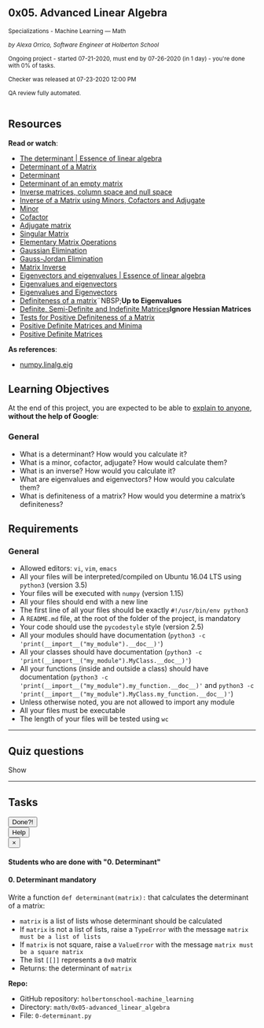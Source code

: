 <article class="pending_logs"><div id="jigsaw-shortcut-lists"></div><h1 class="gap">0x05. Advanced Linear Algebra</h1><div id="project_id" style="display: none" data-project-id="537"></div><p class="sm-gap"><small><i class="fa fa-folder-open"></i> Specializations - Machine Learning ― Math </small></p><p><em><small><i class="fa fa-user"></i> by Alexa Orrico, Software Engineer at Holberton School </small></em></p><p><small><i class="fa fa-calendar"></i> Ongoing project - started 07-21-2020, must end by 07-26-2020 (in 1 day) - you're done with <span id="student_task_done_percentage">0</span>% of tasks. </small></p><p><small><i class="fa fa-check"></i> Checker was released at 07-23-2020 12:00 PM </small></p><p><small><i class="fa fa-check-square"></i> QA review fully automated. </small></p><article id="description" class="gap formatted-content"><p><img src="https://holbertonintranet.s3.amazonaws.com/uploads/medias/2018/9/dfef9b5a1411d49808c1.jpg?X-Amz-Algorithm=AWS4-HMAC-SHA256&amp;X-Amz-Credential=AKIARDDGGGOUWMNL5ANN%2F20200724%2Fus-east-1%2Fs3%2Faws4_request&amp;X-Amz-Date=20200724T123312Z&amp;X-Amz-Expires=86400&amp;X-Amz-SignedHeaders=host&amp;X-Amz-Signature=6adce4f0363c42d0e341bcccff10a43c5c8d2e70659e2863a73d2082465d80a4" alt="" style=""></p><h2>Resources</h2><p><strong>Read or watch</strong>:</p><ul><li><a href="/rltoken/F61LWMDnv216TI4VURIavQ" title="The determinant | Essence of linear algebra" target="_blank">The determinant | Essence of linear algebra</a></li><li><a href="/rltoken/d_uY4uoRqk7EU4Pg9qz7Ig" title="Determinant of a Matrix" target="_blank">Determinant of a Matrix</a></li><li><a href="/rltoken/eLZ_J1BAltkAFuNsOhutKQ" title="Determinant" target="_blank">Determinant</a></li><li><a href="/rltoken/5REQT4orNW4FNpoDdy0RLg" title="Determinant of an empty matrix" target="_blank">Determinant of an empty matrix</a></li><li><a href="/rltoken/5alpJ5Uyeb8QWaWmKeIFcA" title="Inverse matrices, column space and null space" target="_blank">Inverse matrices, column space and null space</a></li><li><a href="/rltoken/nAtBpV2gGB1PhMtfw8JWww" title="Inverse of a Matrix using Minors, Cofactors and Adjugate" target="_blank">Inverse of a Matrix using Minors, Cofactors and Adjugate</a></li><li><a href="/rltoken/IAjFHGF9pgUlajyVY0ytaA" title="Minor" target="_blank">Minor</a></li><li><a href="/rltoken/KykXUKmSVLjYmT7z_Nc07g" title="Cofactor" target="_blank">Cofactor</a></li><li><a href="/rltoken/30NiZqFhPtoe61DUmXkUCA" title="Adjugate matrix" target="_blank">Adjugate matrix</a></li><li><a href="/rltoken/Wdpp4xtLOgxFq5kGyBpZsw" title="Singular Matrix" target="_blank">Singular Matrix</a></li><li><a href="/rltoken/MRQqIv0dCyRivrpld6_5TQ" title="Elementary Matrix Operations" target="_blank">Elementary Matrix Operations</a></li><li><a href="/rltoken/VTo7Q09EqloHCv-q6XGw3g" title="Gaussian Elimination" target="_blank">Gaussian Elimination</a></li><li><a href="/rltoken/CMLsBAfm0W4uqe2r_Oezkw" title="Gauss-Jordan Elimination" target="_blank">Gauss-Jordan Elimination</a></li><li><a href="/rltoken/2Oz0LITPFPX9PTNn9zqrwQ" title="Matrix Inverse" target="_blank">Matrix Inverse</a></li><li><a href="/rltoken/E8_Gy9NO7Gjb4LxN0jUFWQ" title="Eigenvectors and eigenvalues | Essence of linear algebra" target="_blank">Eigenvectors and eigenvalues | Essence of linear algebra</a></li><li><a href="/rltoken/n1w31RZHRl8_tNhUY1-TRA" title="Eigenvalues and eigenvectors" target="_blank">Eigenvalues and eigenvectors</a></li><li><a href="/rltoken/ZSkHYcwTonsySFhCBrM8uA" title="Eigenvalues and Eigenvectors" target="_blank">Eigenvalues and Eigenvectors</a></li><li><a href="/rltoken/qODLYtIIrUMQLsEENialNQ" title="Definiteness of a matrix" target="_blank">Definiteness of a matrix</a>¨NBSP;<strong>Up to Eigenvalues</strong></li><li><a href="/rltoken/cuiQxdTiqu_4T4k2kVVelQ" title="Definite, Semi-Definite and Indefinite Matrices" target="_blank">Definite, Semi-Definite and Indefinite Matrices</a><strong>Ignore Hessian Matrices</strong></li><li><a href="/rltoken/rYtty7OT1dlzKac_-QGPhA" title="Tests for Positive Definiteness of a Matrix" target="_blank">Tests for Positive Definiteness of a Matrix</a></li><li><a href="/rltoken/S-Yndhr3Pr-rTmzGgiIHTQ" title="Positive Definite Matrices and Minima" target="_blank">Positive Definite Matrices and Minima</a></li><li><a href="/rltoken/j-ejEoIpd7Cg6SxMlChpew" title="Positive Definite Matrices" target="_blank">Positive Definite Matrices</a></li></ul><p><strong>As references</strong>:</p><ul><li><a href="/rltoken/AiJWrZH4RCkUydqzEeut-A" title="numpy.linalg.eig" target="_blank">numpy.linalg.eig</a></li></ul><h2>Learning Objectives</h2><p>At the end of this project, you are expected to be able to <a href="/rltoken/O3m0XVEZljm-F7oY7gwkPw" title="explain to anyone" target="_blank">explain to anyone</a>, <strong>without the help of Google</strong>:</p><h3>General</h3><ul><li>What is a determinant? How would you calculate it?</li><li>What is a minor, cofactor, adjugate? How would calculate them?</li><li>What is an inverse? How would you calculate it?</li><li>What are eigenvalues and eigenvectors? How would you calculate them?</li><li>What is definiteness of a matrix? How would you determine a matrix’s definiteness?</li></ul><h2>Requirements</h2><h3>General</h3><ul><li>Allowed editors: <code>vi</code>, <code>vim</code>, <code>emacs</code></li><li>All your files will be interpreted/compiled on Ubuntu 16.04 LTS using <code>python3</code> (version 3.5)</li><li>Your files will be executed with <code>numpy</code> (version 1.15)</li><li>All your files should end with a new line</li><li>The first line of all your files should be exactly <code>#!/usr/bin/env python3</code></li><li>A <code>README.md</code> file, at the root of the folder of the project, is mandatory</li><li>Your code should use the <code>pycodestyle</code> style (version 2.5)</li><li>All your modules should have documentation (<code>python3 -c 'print(__import__("my_module").__doc__)'</code>)</li><li>All your classes should have documentation (<code>python3 -c 'print(__import__("my_module").MyClass.__doc__)'</code>)</li><li>All your functions (inside and outside a class) should have documentation (<code>python3 -c 'print(__import__("my_module").my_function.__doc__)'</code> and <code>python3 -c 'print(__import__("my_module").MyClass.my_function.__doc__)'</code>)</li><li>Unless otherwise noted, you are not allowed to import any module</li><li>All your files must be executable</li><li>The length of your files will be tested using <code>wc</code></li></ul></article><hr class="gap"><h2 class="gap">Quiz questions</h2><p id="quiz_questions_collapse_toggle">Show</p><section class="formatted-content quiz_questions_show_container" style="display: none;"><div class="quiz_question_item_container" data-role="quiz_question874" data-position="1"><div class=" clearfix" id="quiz_question-874"><h4 class="quiz_question">Question #0</h4><!-- Quiz question tags --><!-- Quiz question Body --><p>What is the determinant of the following matrix?</p><p>[[ -7, 0, 6 ]<br> [ 5, -2, -10 ]<br> [ 4, 3, 2 ]]</p><!-- Quiz question Answers --><ul class="quiz_question_answers" data-question-id="874"><li class=""><input type="checkbox" data-quiz-question-id="874" data-quiz-answer-id="1558208375946" disabled="" checked=""><p>-44</p></li><li class=""><input type="checkbox" data-quiz-question-id="874" data-quiz-answer-id="1558208376962" disabled=""><p>44</p></li><li class=""><input type="checkbox" data-quiz-question-id="874" data-quiz-answer-id="1558208378305" disabled=""><p>14</p></li><li class=""><input type="checkbox" data-quiz-question-id="874" data-quiz-answer-id="1558208379666" disabled=""><p>-14</p></li></ul><!-- Quiz question Tips --></div></div><div class="quiz_question_item_container" data-role="quiz_question875" data-position="2"><div class=" clearfix" id="quiz_question-875"><h4 class="quiz_question">Question #1</h4><!-- Quiz question tags --><!-- Quiz question Body --><p>What is the minor of the following matrix?</p><p>[[ -7, 0, 6 ]<br> [ 5, -2, -10 ]<br> [ 4, 3, 2 ]]</p><!-- Quiz question Answers --><ul class="quiz_question_answers" data-question-id="875"><li class=""><input type="checkbox" data-quiz-question-id="875" data-quiz-answer-id="1558208562661" disabled=""><p>[[ 26, 50, 23 ]<br>&nbsp;[ -18, -38, -21 ]<br>&nbsp;[ 12, 40, 15 ]]</p></li><li class=""><input type="checkbox" data-quiz-question-id="875" data-quiz-answer-id="1558208564998" disabled="" checked=""><p>[[ 26, 50, 23 ]<br>&nbsp;[ -18, -38, -21 ]<br>&nbsp;[ 12, 40, 14 ]]</p></li><li class=""><input type="checkbox" data-quiz-question-id="875" data-quiz-answer-id="1558208572309" disabled=""><p>[[ 26, 50, 23 ]<br>&nbsp;[ -18, -39, -21 ]<br>&nbsp;[ 12, 40, 14 ]]</p></li><li class=""><input type="checkbox" data-quiz-question-id="875" data-quiz-answer-id="1558208574376" disabled=""><p>[[ 26, 50, 23 ]<br>&nbsp;[ -18, -39, -21 ]<br>&nbsp;[ 12, 40, 15 ]]</p></li></ul><!-- Quiz question Tips --></div></div><div class="quiz_question_item_container" data-role="quiz_question876" data-position="3"><div class=" clearfix" id="quiz_question-876"><h4 class="quiz_question">Question #2</h4><!-- Quiz question tags --><!-- Quiz question Body --><p>What is the cofactor of the following matrix?</p><p>[[ 6, -9, 9 ],<br> [ 7, 5, 0 ],<br> [ 4, 3, -8 ]]</p><!-- Quiz question Answers --><ul class="quiz_question_answers" data-question-id="876"><li class=""><input type="checkbox" data-quiz-question-id="876" data-quiz-answer-id="1558209266753" disabled=""><p>[[ -40, 56, 1 ],<br>&nbsp;[ -45, -84, -54 ],<br>&nbsp;[ -45, 64, 93 ]]</p></li><li class=""><input type="checkbox" data-quiz-question-id="876" data-quiz-answer-id="1558209268371" disabled=""><p>[[ -40, 56, 1 ],<br> [ -44, -84, -54 ],<br> [ -45, 64, 93 ]]</p></li><li class=""><input type="checkbox" data-quiz-question-id="876" data-quiz-answer-id="1558209269413" disabled=""><p>[[ -40, 56, 1 ],<br> [ -44, -84, -54 ],<br> [ -45, 63, 93 ]]</p></li><li class=""><input type="checkbox" data-quiz-question-id="876" data-quiz-answer-id="1558209270882" disabled="" checked=""><p>[[ -40, 56, 1 ],<br> [ -45, -84, -54 ],<br> [ -45, 63, 93 ]]</p></li></ul><!-- Quiz question Tips --></div></div><div class="quiz_question_item_container" data-role="quiz_question877" data-position="4"><div class=" clearfix" id="quiz_question-877"><h4 class="quiz_question">Question #3</h4><!-- Quiz question tags --><!-- Quiz question Body --><p>What is the adjugate of the following matrix?</p><p>[[ -4, 1, 9 ],<br> [ -9, -8, -5 ],<br> [ -3, 8, 10 ]]</p><!-- Quiz question Answers --><ul class="quiz_question_answers" data-question-id="877"><li class=""><input type="checkbox" data-quiz-question-id="877" data-quiz-answer-id="1558209156651" disabled=""><p>[[ -40, 62, 67 ],<br> [ 105, -13, -101 ],<br> [ -97, 29, 41 ]]</p></li><li class=""><input type="checkbox" data-quiz-question-id="877" data-quiz-answer-id="1558209157758" disabled=""><p>[[ -40, 62, 67 ],<br> [ 105, -14, -101 ],<br> [ -97, 29, 41 ]]</p></li><li class=""><input type="checkbox" data-quiz-question-id="877" data-quiz-answer-id="1558209158930" disabled="" checked=""><p>[[ -40, 62, 67 ],<br>&nbsp;[ 105, -13, -101 ],<br>&nbsp;[ -96, 29, 41 ]]</p></li><li class=""><input type="checkbox" data-quiz-question-id="877" data-quiz-answer-id="1558209160591" disabled=""><p>[[ -40, 62, 67 ],<br> [ 105, -14, -101 ],<br> [ -96, 29, 41 ]]</p></li></ul><!-- Quiz question Tips --></div></div><div class="quiz_question_item_container" data-role="quiz_question878" data-position="5"><div class=" clearfix" id="quiz_question-878"><h4 class="quiz_question">Question #4</h4><!-- Quiz question tags --><!-- Quiz question Body --><p>Is the following matrix invertible? If so, what is its inverse?</p><p>[[ 1, 0, 1 ]<br> [ 2, 1, 2 ]<br> [ 1, 0, -1 ]]</p><!-- Quiz question Answers --><ul class="quiz_question_answers" data-question-id="878"><li class=""><input type="checkbox" data-quiz-question-id="878" data-quiz-answer-id="1558207136757" disabled=""><p>[[ 0.5, 0, 0.5 ]<br>&nbsp;[ 0, 1, 2 ]<br>&nbsp;[ 0.5, 0, 0.5 ]]</p></li><li class=""><input type="checkbox" data-quiz-question-id="878" data-quiz-answer-id="1558207138051" disabled="" checked=""><p>[[ 0.5, 0, 0.5 ]<br>&nbsp;[ -2, 1, 0 ]<br>&nbsp;[ 0.5, 0, -0.5 ]]</p></li><li class=""><input type="checkbox" data-quiz-question-id="878" data-quiz-answer-id="1558207139287" disabled=""><p>[[ 0.5, 0, 0.5 ]<br>&nbsp;[ 2, 1, 0 ]<br>&nbsp;[ 0.5, 0, 0.5 ]]</p></li><li class=""><input type="checkbox" data-quiz-question-id="878" data-quiz-answer-id="1558207140581" disabled=""><p>It is singular</p></li></ul><!-- Quiz question Tips --></div></div><div class="quiz_question_item_container" data-role="quiz_question879" data-position="6"><div class=" clearfix" id="quiz_question-879"><h4 class="quiz_question">Question #5</h4><!-- Quiz question tags --><!-- Quiz question Body --><p>Is the following matrix invertible? If so, what is its inverse?</p><p>[[ 2, 1, 2 ]<br> [ 1, 0, 1 ]<br> [ 4, 1, 4 ]]</p><!-- Quiz question Answers --><ul class="quiz_question_answers" data-question-id="879"><li class=""><input type="checkbox" data-quiz-question-id="879" data-quiz-answer-id="1558207761715" disabled=""><p>[[ 4, 1, 2 ]<br>&nbsp;[ 1, 0, 1 ]<br>&nbsp;[ 4, 1, 2 ]]</p></li><li class=""><input type="checkbox" data-quiz-question-id="879" data-quiz-answer-id="1558207763521" disabled=""><p>[[ 2, 1, 4 ]<br>&nbsp;[ 1, 0, 1 ]<br>&nbsp;[ 2, 1, 4 ]]</p></li><li class=""><input type="checkbox" data-quiz-question-id="879" data-quiz-answer-id="1558207764816" disabled=""><p>[[ 4, 1, 4 ]<br>&nbsp;[ 1, 0, 1 ]<br> [ 2, 1, 2 ]]</p></li><li class=""><input type="checkbox" data-quiz-question-id="879" data-quiz-answer-id="1558207766191" disabled="" checked=""><p>It is singular</p></li></ul><!-- Quiz question Tips --></div></div><div class="quiz_question_item_container" data-role="quiz_question880" data-position="7"><div class=" clearfix" id="quiz_question-880"><h4 class="quiz_question">Question #6</h4><!-- Quiz question tags --><!-- Quiz question Body --><p>Given<br><code>A</code> = [[-2, -4, 2],<br> [-2, 1, 2],<br> [4, 2, 5]]<br><code>v</code> = [[2], [-3], [-1]]<br> Where <code>v</code> is an eigenvector of <code>A</code>, calculate <code>A</code><sup>10</sup><code>v</code></p><!-- Quiz question Answers --><ul class="quiz_question_answers" data-question-id="880"><li class=""><input type="checkbox" data-quiz-question-id="880" data-quiz-answer-id="1558382082674" disabled="" checked=""><p>[[118098], [-177147], [-59049]]</p></li><li class=""><input type="checkbox" data-quiz-question-id="880" data-quiz-answer-id="1558382083761" disabled=""><p>[[2097152], [-3145728], [-1048576]]</p></li><li class=""><input type="checkbox" data-quiz-question-id="880" data-quiz-answer-id="1558382085222" disabled=""><p>[[2048], [-3072], [-1024]]</p></li><li class=""><input type="checkbox" data-quiz-question-id="880" data-quiz-answer-id="1558382086565" disabled=""><p>None of the above</p></li></ul><!-- Quiz question Tips --></div></div><div class="quiz_question_item_container" data-role="quiz_question881" data-position="8"><div class=" clearfix" id="quiz_question-881"><h4 class="quiz_question">Question #7</h4><!-- Quiz question tags --><!-- Quiz question Body --><p>Which of the following are also eigenvalues (<code>λ</code>) and eigenvectors (<code>v</code>) of <code>A</code> where<br><code>A</code> = [[-2, -4, 2],<br> [-2, 1, 2],<br> [4, 2, 5]]<br></p><!-- Quiz question Answers --><ul class="quiz_question_answers" data-question-id="881"><li class=""><input type="checkbox" data-quiz-question-id="881" data-quiz-answer-id="1558383730126" disabled=""><p><code>λ</code> = 5; <code>v</code> = [[2], [1], [1]] </p></li><li class=""><input type="checkbox" data-quiz-question-id="881" data-quiz-answer-id="1558383731627" disabled="" checked=""><p><code>λ</code> = -5; <code>v</code> = [[-2], [-1], [1]] </p></li><li class=""><input type="checkbox" data-quiz-question-id="881" data-quiz-answer-id="1558383733519" disabled=""><p><code>λ</code> = -3; <code>v</code> = [[4], [-2], [3]] </p></li><li class=""><input type="checkbox" data-quiz-question-id="881" data-quiz-answer-id="1558383735217" disabled="" checked=""><p><code>λ</code> = 6; <code>v</code> = [[1], [6], [16]] </p></li></ul><!-- Quiz question Tips --></div></div><div class="quiz_question_item_container" data-role="quiz_question882" data-position="9"><div class=" clearfix" id="quiz_question-882"><h4 class="quiz_question">Question #8</h4><!-- Quiz question tags --><!-- Quiz question Body --><p>What is the definiteness of the following matrix:</p><p>[[ -1, 2, 0 ]<br> [ 2, -5, 2 ]<br> [ 0, 2, -6 ]]</p><!-- Quiz question Answers --><ul class="quiz_question_answers" data-question-id="882"><li class=""><input type="checkbox" data-quiz-question-id="882" data-quiz-answer-id="1558384251040" disabled=""><p>Positive definite</p></li><li class=""><input type="checkbox" data-quiz-question-id="882" data-quiz-answer-id="1558384252318" disabled=""><p>Positive semi-definite</p></li><li class=""><input type="checkbox" data-quiz-question-id="882" data-quiz-answer-id="1558384253882" disabled=""><p>Negative semi-definite</p></li><li class=""><input type="checkbox" data-quiz-question-id="882" data-quiz-answer-id="1558384255251" disabled="" checked=""><p>Negative definite</p></li><li class=""><input type="checkbox" data-quiz-question-id="882" data-quiz-answer-id="1558384256457" disabled=""><p>Indefinite</p></li></ul><!-- Quiz question Tips --></div></div><div class="quiz_question_item_container" data-role="quiz_question883" data-position="10"><div class=" clearfix" id="quiz_question-883"><h4 class="quiz_question">Question #9</h4><!-- Quiz question tags --><!-- Quiz question Body --><p>What is the definiteness of the following matrix:</p><p>[[ 2, 2, 1 ]<br> [ 2, 1, 3 ]<br> [ 1, 3, 8 ]]</p><!-- Quiz question Answers --><ul class="quiz_question_answers" data-question-id="883"><li class=""><input type="checkbox" data-quiz-question-id="883" data-quiz-answer-id="1558384292019" disabled=""><p>Positive definite</p></li><li class=""><input type="checkbox" data-quiz-question-id="883" data-quiz-answer-id="1558384293727" disabled=""><p>Positive semi-definite</p></li><li class=""><input type="checkbox" data-quiz-question-id="883" data-quiz-answer-id="1558384303928" disabled=""><p>Negative semi-definite</p></li><li class=""><input type="checkbox" data-quiz-question-id="883" data-quiz-answer-id="1558384311647" disabled=""><p>Negative definite</p></li><li class=""><input type="checkbox" data-quiz-question-id="883" data-quiz-answer-id="1558384318860" disabled="" checked=""><p>Indefinite</p></li></ul><!-- Quiz question Tips --></div></div><div class="quiz_question_item_container" data-role="quiz_question884" data-position="11"><div class=" clearfix" id="quiz_question-884"><h4 class="quiz_question">Question #10</h4><!-- Quiz question tags --><!-- Quiz question Body --><p>What is the definiteness of the following matrix:</p><p>[[ 2, 1, 1 ]<br> [ 1, 2, -1 ]<br> [ 1, -1, 2 ]]</p><!-- Quiz question Answers --><ul class="quiz_question_answers" data-question-id="884"><li class=""><input type="checkbox" data-quiz-question-id="884" data-quiz-answer-id="1558384325145" disabled=""><p>Positive definite</p></li><li class=""><input type="checkbox" data-quiz-question-id="884" data-quiz-answer-id="1558384330459" disabled="" checked=""><p>Positive semi-definite</p></li><li class=""><input type="checkbox" data-quiz-question-id="884" data-quiz-answer-id="1558384336616" disabled=""><p>Negative semi-definite</p></li><li class=""><input type="checkbox" data-quiz-question-id="884" data-quiz-answer-id="1558384352805" disabled=""><p>Negative definite</p></li><li class=""><input type="checkbox" data-quiz-question-id="884" data-quiz-answer-id="1558384369570" disabled=""><p>Indefinite</p></li></ul><!-- Quiz question Tips --></div></div></section><!-- Servers --><!-- Tasks --><hr class="gap"><h2 class="gap">Tasks</h2><section class="formatted-content"><div data-role="task3908" data-position="1"><div class=" clearfix gap" id="task-3908"><span id="user_id" data-id="870"></span><div class="student_task_controls"><!-- button Done --><button class="student_task_done btn btn-default no" data-task-id="3908"><span class="no"><i class="fa fa-square-o"></i></span><span class="yes"><i class="fa fa-check-square-o"></i></span><span class="pending"><i class="fa fa-spinner fa-pulse"></i></span> Done<span class="no pending">?</span><span class="yes">!</span></button><br><!-- button Help! --><button class="users_done_for_task btn btn-default btn-default" data-task-id="3908" data-project-id="537" data-toggle="modal" data-target="#task-3908-users-done-modal"> Help </button><div class="modal fade users-done-modal" id="task-3908-users-done-modal" data-task-id="3908" data-project-id="537"><div class="modal-dialog"><div class="modal-content"><div class="modal-header"><button type="button" class="close" data-dismiss="modal" aria-label="Close"><span aria-hidden="true">×</span></button><h4 class="modal-title">Students who are done with "0. Determinant"</h4></div><div class="modal-body"><div class="list-group"></div><div class="spinner"><div class="bounce1"></div><div class="bounce2"></div><div class="bounce3"></div></div><div class="error"></div></div></div></div></div></div><h4 class="task"> 0. Determinant <span class="alert alert-warning mandatory-optional"> mandatory </span></h4><!-- Progress vs Score --><!-- Task Body --><p>Write a function <code>def determinant(matrix):</code> that calculates the determinant of a matrix:</p><ul><li><code>matrix</code> is a list of lists whose determinant should be calculated</li><li>If <code>matrix</code> is not a list of lists, raise a <code>TypeError</code> with the message <code>matrix must be a list of lists</code></li><li>If <code>matrix</code> is not square, raise a <code>ValueError</code> with the message <code>matrix must be a square matrix</code></li><li>The list <code>[[]]</code> represents a <code>0x0</code> matrix</li><li>Returns: the determinant of <code>matrix</code></li></ul><precode language="" precodenum="0"></precode><!-- Task URLs --><!-- Github information --><p class="sm-gap"><strong>Repo:</strong></p><ul><li>GitHub repository: <code>holbertonschool-machine_learning</code></li><li>Directory: <code>math/0x05-advanced_linear_algebra</code></li><li>File: <code>0-determinant.py</code></li></ul><div class="student_correction_requests"><!-- DISABLE UNTIL MIGRATION
        <button class="task_whiteboard_modal btn btn-default " data-task-id="3908" data-toggle="modal" data-target="#task-3908-whiteboard-modal">
          Whiteboard
        </button>
        <div class="modal fade task_whiteboard_modal" id="task-3908-whiteboard-modal" data-task-id="3908">
    <div class="modal-dialog modal-lg">
        <div class="modal-content">
            <div class="modal-header">
                <button type="button" class="close" data-dismiss="modal" aria-label="Close"><span aria-hidden="true">&times;</span></button>
                <h4 class="modal-title">Your Notes on "0. Determinant"</h4>
            </div>
            <div class="modal-body">
                <div class="spinner gap">
                    <div class="bounce1"></div>
                    <div class="bounce2"></div>
                    <div class="bounce3"></div>
                </div>
                <div class="task-note-prompts-and-placeholders-container">
                    <button type="button" class="whiteboard-submit-button btn btn-primary">Submit</button>
                </div>
            </div>
        </div>
    </div>
</div>

      --><!-- Button test code --><button class="task_correction_modal btn btn-default " data-task-id="3908" data-toggle="modal" data-target="#task-test-correction-3908-correction-modal"> Check your code? </button><div class="modal fade task_correction_modal student_modal" id="task-test-correction-3908-correction-modal"><div class="modal-dialog"><div class="modal-content"><div class="modal-header"><button type="button" class="close" data-dismiss="modal" aria-label="Close"><span aria-hidden="true">×</span></button><h4 class="modal-title">Correction of "0. Determinant"</h4></div><div class="modal-body"><div class="actions"><center><input type="submit" name="commit" value="Start a new test" class="btn btn-primary correction_request_test_send" data-task-id="3908" data-type=""><div class="spinner" style="display: none;"><div class="bounce1"></div><div class="bounce2"></div><div class="bounce3"></div></div><div class="error"></div><div class="info"></div></center></div><div class="result"></div><div class="help"><button data-task-id="3908"><i class="fa fa-info-circle" aria-hidden="true"></i></button><div class="help-container" data-task-id="3908"><div class="check-line"><div class="check-inline requirement success"><i class="fa fa-check" aria-hidden="true"></i> Requirement success </div><div class="check-inline requirement fail"><i class="fa fa-exclamation-triangle" aria-hidden="true"></i> Requirement fail </div></div><div class="check-line"><div class="check-inline code success"><i class="fa fa-check" aria-hidden="true"></i> Code success </div><div class="check-inline code fail"><i class="fa fa-exclamation-triangle" aria-hidden="true"></i> Code fail </div></div><div class="check-line"><div class="check-inline efficiency success"><i class="fa fa-check" aria-hidden="true"></i> Efficiency success </div><div class="check-inline efficiency fail"><i class="fa fa-exclamation-triangle" aria-hidden="true"></i> Efficiency fail </div></div><div class="check-line"><div class="check-inline answer success"><i class="fa fa-check" aria-hidden="true"></i> Text answer success </div><div class="check-inline answer fail"><i class="fa fa-exclamation-triangle" aria-hidden="true"></i> Text answer fail </div></div></div></div></div></div><!-- /.modal-content --></div><!-- /.modal-dialog --></div><!-- Button containers --><!-- Button for QA Review --></div></div></div><div data-role="task3909" data-position="2"><div class=" clearfix gap" id="task-3909"><span id="user_id" data-id="870"></span><div class="student_task_controls"><!-- button Done --><button class="student_task_done btn btn-default no" data-task-id="3909"><span class="no"><i class="fa fa-square-o"></i></span><span class="yes"><i class="fa fa-check-square-o"></i></span><span class="pending"><i class="fa fa-spinner fa-pulse"></i></span> Done<span class="no pending">?</span><span class="yes">!</span></button><br><!-- button Help! --><button class="users_done_for_task btn btn-default btn-default" data-task-id="3909" data-project-id="537" data-toggle="modal" data-target="#task-3909-users-done-modal"> Help </button><div class="modal fade users-done-modal" id="task-3909-users-done-modal" data-task-id="3909" data-project-id="537"><div class="modal-dialog"><div class="modal-content"><div class="modal-header"><button type="button" class="close" data-dismiss="modal" aria-label="Close"><span aria-hidden="true">×</span></button><h4 class="modal-title">Students who are done with "1. Minor"</h4></div><div class="modal-body"><div class="list-group"></div><div class="spinner"><div class="bounce1"></div><div class="bounce2"></div><div class="bounce3"></div></div><div class="error"></div></div></div></div></div></div><h4 class="task"> 1. Minor <span class="alert alert-warning mandatory-optional"> mandatory </span></h4><!-- Progress vs Score --><!-- Task Body --><p>Write a function <code>def minor(matrix):</code> that calculates the minor matrix of a matrix:</p><ul><li><code>matrix</code> is a list of lists whose minor matrix should be calculated</li><li>If <code>matrix</code> is not a list of lists, raise a <code>TypeError</code> with the message <code>matrix must be a list of lists</code></li><li>If <code>matrix</code> is not square or is empty, raise a <code>ValueError</code> with the message <code>matrix must be a non-empty square matrix</code></li><li>Returns: the minor matrix of <code>matrix</code></li></ul><precode language="" precodenum="1"></precode><!-- Task URLs --><!-- Github information --><p class="sm-gap"><strong>Repo:</strong></p><ul><li>GitHub repository: <code>holbertonschool-machine_learning</code></li><li>Directory: <code>math/0x05-advanced_linear_algebra</code></li><li>File: <code>1-minor.py</code></li></ul><div class="student_correction_requests"><!-- DISABLE UNTIL MIGRATION
        <button class="task_whiteboard_modal btn btn-default " data-task-id="3909" data-toggle="modal" data-target="#task-3909-whiteboard-modal">
          Whiteboard
        </button>
        <div class="modal fade task_whiteboard_modal" id="task-3909-whiteboard-modal" data-task-id="3909">
    <div class="modal-dialog modal-lg">
        <div class="modal-content">
            <div class="modal-header">
                <button type="button" class="close" data-dismiss="modal" aria-label="Close"><span aria-hidden="true">&times;</span></button>
                <h4 class="modal-title">Your Notes on "1. Minor"</h4>
            </div>
            <div class="modal-body">
                <div class="spinner gap">
                    <div class="bounce1"></div>
                    <div class="bounce2"></div>
                    <div class="bounce3"></div>
                </div>
                <div class="task-note-prompts-and-placeholders-container">
                    <button type="button" class="whiteboard-submit-button btn btn-primary">Submit</button>
                </div>
            </div>
        </div>
    </div>
</div>

      --><!-- Button test code --><button class="task_correction_modal btn btn-default " data-task-id="3909" data-toggle="modal" data-target="#task-test-correction-3909-correction-modal"> Check your code? </button><div class="modal fade task_correction_modal student_modal" id="task-test-correction-3909-correction-modal"><div class="modal-dialog"><div class="modal-content"><div class="modal-header"><button type="button" class="close" data-dismiss="modal" aria-label="Close"><span aria-hidden="true">×</span></button><h4 class="modal-title">Correction of "1. Minor"</h4></div><div class="modal-body"><div class="actions"><center><input type="submit" name="commit" value="Start a new test" class="btn btn-primary correction_request_test_send" data-task-id="3909" data-type=""><div class="spinner" style="display: none;"><div class="bounce1"></div><div class="bounce2"></div><div class="bounce3"></div></div><div class="error"></div><div class="info"></div></center></div><div class="result"></div><div class="help"><button data-task-id="3909"><i class="fa fa-info-circle" aria-hidden="true"></i></button><div class="help-container" data-task-id="3909"><div class="check-line"><div class="check-inline requirement success"><i class="fa fa-check" aria-hidden="true"></i> Requirement success </div><div class="check-inline requirement fail"><i class="fa fa-exclamation-triangle" aria-hidden="true"></i> Requirement fail </div></div><div class="check-line"><div class="check-inline code success"><i class="fa fa-check" aria-hidden="true"></i> Code success </div><div class="check-inline code fail"><i class="fa fa-exclamation-triangle" aria-hidden="true"></i> Code fail </div></div><div class="check-line"><div class="check-inline efficiency success"><i class="fa fa-check" aria-hidden="true"></i> Efficiency success </div><div class="check-inline efficiency fail"><i class="fa fa-exclamation-triangle" aria-hidden="true"></i> Efficiency fail </div></div><div class="check-line"><div class="check-inline answer success"><i class="fa fa-check" aria-hidden="true"></i> Text answer success </div><div class="check-inline answer fail"><i class="fa fa-exclamation-triangle" aria-hidden="true"></i> Text answer fail </div></div></div></div></div></div><!-- /.modal-content --></div><!-- /.modal-dialog --></div><!-- Button containers --><!-- Button for QA Review --></div></div></div><div data-role="task3910" data-position="3"><div class=" clearfix gap" id="task-3910"><span id="user_id" data-id="870"></span><div class="student_task_controls"><!-- button Done --><button class="student_task_done btn btn-default no" data-task-id="3910"><span class="no"><i class="fa fa-square-o"></i></span><span class="yes"><i class="fa fa-check-square-o"></i></span><span class="pending"><i class="fa fa-spinner fa-pulse"></i></span> Done<span class="no pending">?</span><span class="yes">!</span></button><br><!-- button Help! --><button class="users_done_for_task btn btn-default btn-default" data-task-id="3910" data-project-id="537" data-toggle="modal" data-target="#task-3910-users-done-modal"> Help </button><div class="modal fade users-done-modal" id="task-3910-users-done-modal" data-task-id="3910" data-project-id="537"><div class="modal-dialog"><div class="modal-content"><div class="modal-header"><button type="button" class="close" data-dismiss="modal" aria-label="Close"><span aria-hidden="true">×</span></button><h4 class="modal-title">Students who are done with "2. Cofactor"</h4></div><div class="modal-body"><div class="list-group"></div><div class="spinner"><div class="bounce1"></div><div class="bounce2"></div><div class="bounce3"></div></div><div class="error"></div></div></div></div></div></div><h4 class="task"> 2. Cofactor <span class="alert alert-warning mandatory-optional"> mandatory </span></h4><!-- Progress vs Score --><!-- Task Body --><p>Write a function <code>def cofactor(matrix):</code> that calculates the cofactor matrix of a matrix:</p><ul><li><code>matrix</code> is a list of lists whose cofactor matrix should be calculated</li><li>If <code>matrix</code> is not a list of lists, raise a <code>TypeError</code> with the message <code>matrix must be a list of lists</code></li><li>If <code>matrix</code> is not square or is empty, raise a <code>ValueError</code> with the message <code>matrix must be a non-empty square matrix</code></li><li>Returns: the cofactor matrix of <code>matrix</code></li></ul><precode language="" precodenum="2"></precode><!-- Task URLs --><!-- Github information --><p class="sm-gap"><strong>Repo:</strong></p><ul><li>GitHub repository: <code>holbertonschool-machine_learning</code></li><li>Directory: <code>math/0x05-advanced_linear_algebra</code></li><li>File: <code>2-cofactor.py</code></li></ul><div class="student_correction_requests"><!-- DISABLE UNTIL MIGRATION
        <button class="task_whiteboard_modal btn btn-default " data-task-id="3910" data-toggle="modal" data-target="#task-3910-whiteboard-modal">
          Whiteboard
        </button>
        <div class="modal fade task_whiteboard_modal" id="task-3910-whiteboard-modal" data-task-id="3910">
    <div class="modal-dialog modal-lg">
        <div class="modal-content">
            <div class="modal-header">
                <button type="button" class="close" data-dismiss="modal" aria-label="Close"><span aria-hidden="true">&times;</span></button>
                <h4 class="modal-title">Your Notes on "2. Cofactor"</h4>
            </div>
            <div class="modal-body">
                <div class="spinner gap">
                    <div class="bounce1"></div>
                    <div class="bounce2"></div>
                    <div class="bounce3"></div>
                </div>
                <div class="task-note-prompts-and-placeholders-container">
                    <button type="button" class="whiteboard-submit-button btn btn-primary">Submit</button>
                </div>
            </div>
        </div>
    </div>
</div>

      --><!-- Button test code --><button class="task_correction_modal btn btn-default " data-task-id="3910" data-toggle="modal" data-target="#task-test-correction-3910-correction-modal"> Check your code? </button><div class="modal fade task_correction_modal student_modal" id="task-test-correction-3910-correction-modal"><div class="modal-dialog"><div class="modal-content"><div class="modal-header"><button type="button" class="close" data-dismiss="modal" aria-label="Close"><span aria-hidden="true">×</span></button><h4 class="modal-title">Correction of "2. Cofactor"</h4></div><div class="modal-body"><div class="actions"><center><input type="submit" name="commit" value="Start a new test" class="btn btn-primary correction_request_test_send" data-task-id="3910" data-type=""><div class="spinner" style="display: none;"><div class="bounce1"></div><div class="bounce2"></div><div class="bounce3"></div></div><div class="error"></div><div class="info"></div></center></div><div class="result"></div><div class="help"><button data-task-id="3910"><i class="fa fa-info-circle" aria-hidden="true"></i></button><div class="help-container" data-task-id="3910"><div class="check-line"><div class="check-inline requirement success"><i class="fa fa-check" aria-hidden="true"></i> Requirement success </div><div class="check-inline requirement fail"><i class="fa fa-exclamation-triangle" aria-hidden="true"></i> Requirement fail </div></div><div class="check-line"><div class="check-inline code success"><i class="fa fa-check" aria-hidden="true"></i> Code success </div><div class="check-inline code fail"><i class="fa fa-exclamation-triangle" aria-hidden="true"></i> Code fail </div></div><div class="check-line"><div class="check-inline efficiency success"><i class="fa fa-check" aria-hidden="true"></i> Efficiency success </div><div class="check-inline efficiency fail"><i class="fa fa-exclamation-triangle" aria-hidden="true"></i> Efficiency fail </div></div><div class="check-line"><div class="check-inline answer success"><i class="fa fa-check" aria-hidden="true"></i> Text answer success </div><div class="check-inline answer fail"><i class="fa fa-exclamation-triangle" aria-hidden="true"></i> Text answer fail </div></div></div></div></div></div><!-- /.modal-content --></div><!-- /.modal-dialog --></div><!-- Button containers --><!-- Button for QA Review --></div></div></div><div data-role="task3911" data-position="4"><div class=" clearfix gap" id="task-3911"><span id="user_id" data-id="870"></span><div class="student_task_controls"><!-- button Done --><button class="student_task_done btn btn-default no" data-task-id="3911"><span class="no"><i class="fa fa-square-o"></i></span><span class="yes"><i class="fa fa-check-square-o"></i></span><span class="pending"><i class="fa fa-spinner fa-pulse"></i></span> Done<span class="no pending">?</span><span class="yes">!</span></button><br><!-- button Help! --><button class="users_done_for_task btn btn-default btn-default" data-task-id="3911" data-project-id="537" data-toggle="modal" data-target="#task-3911-users-done-modal"> Help </button><div class="modal fade users-done-modal" id="task-3911-users-done-modal" data-task-id="3911" data-project-id="537"><div class="modal-dialog"><div class="modal-content"><div class="modal-header"><button type="button" class="close" data-dismiss="modal" aria-label="Close"><span aria-hidden="true">×</span></button><h4 class="modal-title">Students who are done with "3. Adjugate"</h4></div><div class="modal-body"><div class="list-group"></div><div class="spinner"><div class="bounce1"></div><div class="bounce2"></div><div class="bounce3"></div></div><div class="error"></div></div></div></div></div></div><h4 class="task"> 3. Adjugate <span class="alert alert-warning mandatory-optional"> mandatory </span></h4><!-- Progress vs Score --><!-- Task Body --><p>Write a function <code>def adjugate(matrix):</code> that calculates the adjugate matrix of a matrix:</p><ul><li><code>matrix</code> is a list of lists whose adjugate matrix should be calculated</li><li>If <code>matrix</code> is not a list of lists, raise a <code>TypeError</code> with the message <code>matrix must be a list of lists</code></li><li>If <code>matrix</code> is not square or is empty, raise a <code>ValueError</code> with the message <code>matrix must be a non-empty square matrix</code></li><li>Returns: the adjugate matrix of <code>matrix</code></li></ul><precode language="" precodenum="3"></precode><!-- Task URLs --><!-- Github information --><p class="sm-gap"><strong>Repo:</strong></p><ul><li>GitHub repository: <code>holbertonschool-machine_learning</code></li><li>Directory: <code>math/0x05-advanced_linear_algebra</code></li><li>File: <code>3-adjugate.py</code></li></ul><div class="student_correction_requests"><!-- DISABLE UNTIL MIGRATION
        <button class="task_whiteboard_modal btn btn-default " data-task-id="3911" data-toggle="modal" data-target="#task-3911-whiteboard-modal">
          Whiteboard
        </button>
        <div class="modal fade task_whiteboard_modal" id="task-3911-whiteboard-modal" data-task-id="3911">
    <div class="modal-dialog modal-lg">
        <div class="modal-content">
            <div class="modal-header">
                <button type="button" class="close" data-dismiss="modal" aria-label="Close"><span aria-hidden="true">&times;</span></button>
                <h4 class="modal-title">Your Notes on "3. Adjugate"</h4>
            </div>
            <div class="modal-body">
                <div class="spinner gap">
                    <div class="bounce1"></div>
                    <div class="bounce2"></div>
                    <div class="bounce3"></div>
                </div>
                <div class="task-note-prompts-and-placeholders-container">
                    <button type="button" class="whiteboard-submit-button btn btn-primary">Submit</button>
                </div>
            </div>
        </div>
    </div>
</div>

      --><!-- Button test code --><button class="task_correction_modal btn btn-default " data-task-id="3911" data-toggle="modal" data-target="#task-test-correction-3911-correction-modal"> Check your code? </button><div class="modal fade task_correction_modal student_modal" id="task-test-correction-3911-correction-modal"><div class="modal-dialog"><div class="modal-content"><div class="modal-header"><button type="button" class="close" data-dismiss="modal" aria-label="Close"><span aria-hidden="true">×</span></button><h4 class="modal-title">Correction of "3. Adjugate"</h4></div><div class="modal-body"><div class="actions"><center><input type="submit" name="commit" value="Start a new test" class="btn btn-primary correction_request_test_send" data-task-id="3911" data-type=""><div class="spinner" style="display: none;"><div class="bounce1"></div><div class="bounce2"></div><div class="bounce3"></div></div><div class="error"></div><div class="info"></div></center></div><div class="result"></div><div class="help"><button data-task-id="3911"><i class="fa fa-info-circle" aria-hidden="true"></i></button><div class="help-container" data-task-id="3911"><div class="check-line"><div class="check-inline requirement success"><i class="fa fa-check" aria-hidden="true"></i> Requirement success </div><div class="check-inline requirement fail"><i class="fa fa-exclamation-triangle" aria-hidden="true"></i> Requirement fail </div></div><div class="check-line"><div class="check-inline code success"><i class="fa fa-check" aria-hidden="true"></i> Code success </div><div class="check-inline code fail"><i class="fa fa-exclamation-triangle" aria-hidden="true"></i> Code fail </div></div><div class="check-line"><div class="check-inline efficiency success"><i class="fa fa-check" aria-hidden="true"></i> Efficiency success </div><div class="check-inline efficiency fail"><i class="fa fa-exclamation-triangle" aria-hidden="true"></i> Efficiency fail </div></div><div class="check-line"><div class="check-inline answer success"><i class="fa fa-check" aria-hidden="true"></i> Text answer success </div><div class="check-inline answer fail"><i class="fa fa-exclamation-triangle" aria-hidden="true"></i> Text answer fail </div></div></div></div></div></div><!-- /.modal-content --></div><!-- /.modal-dialog --></div><!-- Button containers --><!-- Button for QA Review --></div></div></div><div data-role="task3912" data-position="5"><div class=" clearfix gap" id="task-3912"><span id="user_id" data-id="870"></span><div class="student_task_controls"><!-- button Done --><button class="student_task_done btn btn-default no" data-task-id="3912"><span class="no"><i class="fa fa-square-o"></i></span><span class="yes"><i class="fa fa-check-square-o"></i></span><span class="pending"><i class="fa fa-spinner fa-pulse"></i></span> Done<span class="no pending">?</span><span class="yes">!</span></button><br><!-- button Help! --><button class="users_done_for_task btn btn-default btn-default" data-task-id="3912" data-project-id="537" data-toggle="modal" data-target="#task-3912-users-done-modal"> Help </button><div class="modal fade users-done-modal" id="task-3912-users-done-modal" data-task-id="3912" data-project-id="537"><div class="modal-dialog"><div class="modal-content"><div class="modal-header"><button type="button" class="close" data-dismiss="modal" aria-label="Close"><span aria-hidden="true">×</span></button><h4 class="modal-title">Students who are done with "4. Inverse"</h4></div><div class="modal-body"><div class="list-group"></div><div class="spinner"><div class="bounce1"></div><div class="bounce2"></div><div class="bounce3"></div></div><div class="error"></div></div></div></div></div></div><h4 class="task"> 4. Inverse <span class="alert alert-warning mandatory-optional"> mandatory </span></h4><!-- Progress vs Score --><!-- Task Body --><p>Write a function <code>def inverse(matrix):</code> that calculates the inverse of a matrix:</p><ul><li><code>matrix</code> is a list of lists whose inverse should be calculated</li><li>If <code>matrix</code> is not a list of lists, raise a <code>TypeError</code> with the message <code>matrix must be a list of lists</code></li><li>If <code>matrix</code> is not square or is empty, raise a <code>ValueError</code> with the message <code>matrix must be a non-empty square matrix</code></li><li>Returns: the inverse of <code>matrix</code>, or <code>None</code> if <code>matrix</code> is singular</li></ul><precode language="" precodenum="4"></precode><!-- Task URLs --><!-- Github information --><p class="sm-gap"><strong>Repo:</strong></p><ul><li>GitHub repository: <code>holbertonschool-machine_learning</code></li><li>Directory: <code>math/0x05-advanced_linear_algebra</code></li><li>File: <code>4-inverse.py</code></li></ul><div class="student_correction_requests"><!-- DISABLE UNTIL MIGRATION
        <button class="task_whiteboard_modal btn btn-default " data-task-id="3912" data-toggle="modal" data-target="#task-3912-whiteboard-modal">
          Whiteboard
        </button>
        <div class="modal fade task_whiteboard_modal" id="task-3912-whiteboard-modal" data-task-id="3912">
    <div class="modal-dialog modal-lg">
        <div class="modal-content">
            <div class="modal-header">
                <button type="button" class="close" data-dismiss="modal" aria-label="Close"><span aria-hidden="true">&times;</span></button>
                <h4 class="modal-title">Your Notes on "4. Inverse"</h4>
            </div>
            <div class="modal-body">
                <div class="spinner gap">
                    <div class="bounce1"></div>
                    <div class="bounce2"></div>
                    <div class="bounce3"></div>
                </div>
                <div class="task-note-prompts-and-placeholders-container">
                    <button type="button" class="whiteboard-submit-button btn btn-primary">Submit</button>
                </div>
            </div>
        </div>
    </div>
</div>

      --><!-- Button test code --><button class="task_correction_modal btn btn-default " data-task-id="3912" data-toggle="modal" data-target="#task-test-correction-3912-correction-modal"> Check your code? </button><div class="modal fade task_correction_modal student_modal" id="task-test-correction-3912-correction-modal"><div class="modal-dialog"><div class="modal-content"><div class="modal-header"><button type="button" class="close" data-dismiss="modal" aria-label="Close"><span aria-hidden="true">×</span></button><h4 class="modal-title">Correction of "4. Inverse"</h4></div><div class="modal-body"><div class="actions"><center><input type="submit" name="commit" value="Start a new test" class="btn btn-primary correction_request_test_send" data-task-id="3912" data-type=""><div class="spinner" style="display: none;"><div class="bounce1"></div><div class="bounce2"></div><div class="bounce3"></div></div><div class="error"></div><div class="info"></div></center></div><div class="result"></div><div class="help"><button data-task-id="3912"><i class="fa fa-info-circle" aria-hidden="true"></i></button><div class="help-container" data-task-id="3912"><div class="check-line"><div class="check-inline requirement success"><i class="fa fa-check" aria-hidden="true"></i> Requirement success </div><div class="check-inline requirement fail"><i class="fa fa-exclamation-triangle" aria-hidden="true"></i> Requirement fail </div></div><div class="check-line"><div class="check-inline code success"><i class="fa fa-check" aria-hidden="true"></i> Code success </div><div class="check-inline code fail"><i class="fa fa-exclamation-triangle" aria-hidden="true"></i> Code fail </div></div><div class="check-line"><div class="check-inline efficiency success"><i class="fa fa-check" aria-hidden="true"></i> Efficiency success </div><div class="check-inline efficiency fail"><i class="fa fa-exclamation-triangle" aria-hidden="true"></i> Efficiency fail </div></div><div class="check-line"><div class="check-inline answer success"><i class="fa fa-check" aria-hidden="true"></i> Text answer success </div><div class="check-inline answer fail"><i class="fa fa-exclamation-triangle" aria-hidden="true"></i> Text answer fail </div></div></div></div></div></div><!-- /.modal-content --></div><!-- /.modal-dialog --></div><!-- Button containers --><!-- Button for QA Review --></div></div></div><div data-role="task3919" data-position="6"><div class=" clearfix gap" id="task-3919"><span id="user_id" data-id="870"></span><div class="student_task_controls"><!-- button Done --><button class="student_task_done btn btn-default no" data-task-id="3919"><span class="no"><i class="fa fa-square-o"></i></span><span class="yes"><i class="fa fa-check-square-o"></i></span><span class="pending"><i class="fa fa-spinner fa-pulse"></i></span> Done<span class="no pending">?</span><span class="yes">!</span></button><br><!-- button Help! --><button class="users_done_for_task btn btn-default btn-default" data-task-id="3919" data-project-id="537" data-toggle="modal" data-target="#task-3919-users-done-modal"> Help </button><div class="modal fade users-done-modal" id="task-3919-users-done-modal" data-task-id="3919" data-project-id="537"><div class="modal-dialog"><div class="modal-content"><div class="modal-header"><button type="button" class="close" data-dismiss="modal" aria-label="Close"><span aria-hidden="true">×</span></button><h4 class="modal-title">Students who are done with "5. Definiteness"</h4></div><div class="modal-body"><div class="list-group"></div><div class="spinner"><div class="bounce1"></div><div class="bounce2"></div><div class="bounce3"></div></div><div class="error"></div></div></div></div></div></div><h4 class="task"> 5. Definiteness <span class="alert alert-warning mandatory-optional"> mandatory </span></h4><!-- Progress vs Score --><!-- Task Body --><p>Write a function <code>def definiteness(matrix):</code> that calculates the definiteness of a matrix:</p><ul><li><code>matrix</code> is a <code>numpy.ndarray</code> of shape <code>(n, n)</code> whose definiteness should be calculated</li><li>If <code>matrix</code> is not a <code>numpy.ndarray</code>, raise a <code>TypeError</code> with the message <code>matrix must be a numpy.ndarray</code></li><li>If <code>matrix</code> is not a valid matrix, return <code>None</code></li><li>Return: the string <code>Positive definite</code>, <code>Positive semi-definite</code>, <code>Negative semi-definite</code>, <code>Negative definite</code>, or <code>Indefinite</code> if the matrix is positive definite, positive semi-definite, negative semi-definite, negative definite of indefinite, respectively</li><li>If <code>matrix</code> does not fit any of the above categories, return <code>None</code></li><li>You may <code>import numpy as np</code></li></ul><precode language="" precodenum="5"></precode><!-- Task URLs --><!-- Github information --><p class="sm-gap"><strong>Repo:</strong></p><ul><li>GitHub repository: <code>holbertonschool-machine_learning</code></li><li>Directory: <code>math/0x05-advanced_linear_algebra</code></li><li>File: <code>5-definiteness.py</code></li></ul><div class="student_correction_requests"><!-- DISABLE UNTIL MIGRATION
        <button class="task_whiteboard_modal btn btn-default " data-task-id="3919" data-toggle="modal" data-target="#task-3919-whiteboard-modal">
          Whiteboard
        </button>
        <div class="modal fade task_whiteboard_modal" id="task-3919-whiteboard-modal" data-task-id="3919">
    <div class="modal-dialog modal-lg">
        <div class="modal-content">
            <div class="modal-header">
                <button type="button" class="close" data-dismiss="modal" aria-label="Close"><span aria-hidden="true">&times;</span></button>
                <h4 class="modal-title">Your Notes on "5. Definiteness"</h4>
            </div>
            <div class="modal-body">
                <div class="spinner gap">
                    <div class="bounce1"></div>
                    <div class="bounce2"></div>
                    <div class="bounce3"></div>
                </div>
                <div class="task-note-prompts-and-placeholders-container">
                    <button type="button" class="whiteboard-submit-button btn btn-primary">Submit</button>
                </div>
            </div>
        </div>
    </div>
</div>

      --><!-- Button test code --><button class="task_correction_modal btn btn-default " data-task-id="3919" data-toggle="modal" data-target="#task-test-correction-3919-correction-modal"> Check your code? </button><div class="modal fade task_correction_modal student_modal" id="task-test-correction-3919-correction-modal"><div class="modal-dialog"><div class="modal-content"><div class="modal-header"><button type="button" class="close" data-dismiss="modal" aria-label="Close"><span aria-hidden="true">×</span></button><h4 class="modal-title">Correction of "5. Definiteness"</h4></div><div class="modal-body"><div class="actions"><center><input type="submit" name="commit" value="Start a new test" class="btn btn-primary correction_request_test_send" data-task-id="3919" data-type=""><div class="spinner" style="display: none;"><div class="bounce1"></div><div class="bounce2"></div><div class="bounce3"></div></div><div class="error"></div><div class="info"></div></center></div><div class="result"></div><div class="help"><button data-task-id="3919"><i class="fa fa-info-circle" aria-hidden="true"></i></button><div class="help-container" data-task-id="3919"><div class="check-line"><div class="check-inline requirement success"><i class="fa fa-check" aria-hidden="true"></i> Requirement success </div><div class="check-inline requirement fail"><i class="fa fa-exclamation-triangle" aria-hidden="true"></i> Requirement fail </div></div><div class="check-line"><div class="check-inline code success"><i class="fa fa-check" aria-hidden="true"></i> Code success </div><div class="check-inline code fail"><i class="fa fa-exclamation-triangle" aria-hidden="true"></i> Code fail </div></div><div class="check-line"><div class="check-inline efficiency success"><i class="fa fa-check" aria-hidden="true"></i> Efficiency success </div><div class="check-inline efficiency fail"><i class="fa fa-exclamation-triangle" aria-hidden="true"></i> Efficiency fail </div></div><div class="check-line"><div class="check-inline answer success"><i class="fa fa-check" aria-hidden="true"></i> Text answer success </div><div class="check-inline answer fail"><i class="fa fa-exclamation-triangle" aria-hidden="true"></i> Text answer fail </div></div></div></div></div></div><!-- /.modal-content --></div><!-- /.modal-dialog --></div><!-- Button containers --><!-- Button for QA Review --></div></div></div></section></article>

